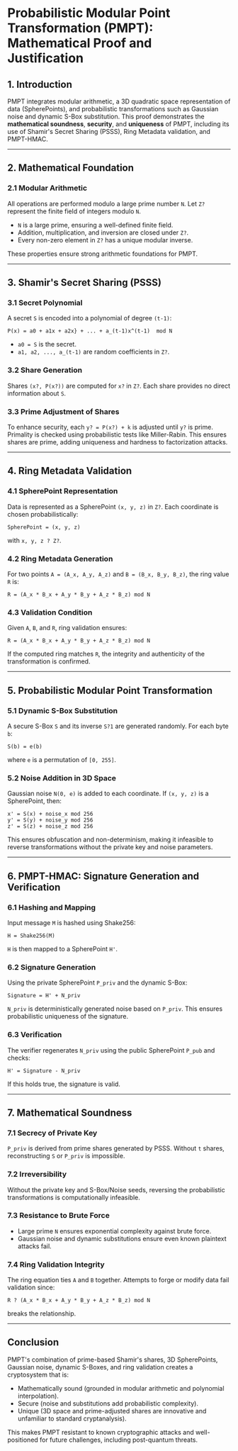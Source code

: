 
# Probabilistic Modular Point Transformation (PMPT): Mathematical Proof and Justification

## 1. Introduction
PMPT integrates modular arithmetic, a 3D quadratic space representation of data (SpherePoints), and probabilistic transformations such as Gaussian noise and dynamic S-Box substitution. This proof demonstrates the **mathematical soundness**, **security**, and **uniqueness** of PMPT, including its use of Shamir's Secret Sharing (PSSS), Ring Metadata validation, and PMPT-HMAC.

---

## 2. Mathematical Foundation

### 2.1 Modular Arithmetic
All operations are performed modulo a large prime number `N`. Let `Z?` represent the finite field of integers modulo `N`.

- `N` is a large prime, ensuring a well-defined finite field.
- Addition, multiplication, and inversion are closed under `Z?`.
- Every non-zero element in `Z?` has a unique modular inverse.

These properties ensure strong arithmetic foundations for PMPT.

---

## 3. Shamir's Secret Sharing (PSSS)

### 3.1 Secret Polynomial
A secret `S` is encoded into a polynomial of degree `(t-1)`:
```
P(x) = a0 + a1x + a2x} + ... + a_(t-1)x^(t-1)  mod N
```
- `a0 = S` is the secret.
- `a1, a2, ..., a_(t-1)` are random coefficients in `Z?`.

### 3.2 Share Generation
Shares `(x?, P(x?))` are computed for `x?` in `Z?`. Each share provides no direct information about `S`.

### 3.3 Prime Adjustment of Shares
To enhance security, each `y? = P(x?) + k` is adjusted until `y?` is prime. Primality is checked using probabilistic tests like Miller-Rabin. This ensures shares are prime, adding uniqueness and hardness to factorization attacks.

---

## 4. Ring Metadata Validation

### 4.1 SpherePoint Representation
Data is represented as a SpherePoint `(x, y, z)` in `Z?`. Each coordinate is chosen probabilistically:
```
SpherePoint = (x, y, z)
```
with `x, y, z ? Z?`.

### 4.2 Ring Metadata Generation
For two points `A = (A_x, A_y, A_z)` and `B = (B_x, B_y, B_z)`, the ring value `R` is:
```
R = (A_x * B_x + A_y * B_y + A_z * B_z) mod N
```

### 4.3 Validation Condition
Given `A`, `B`, and `R`, ring validation ensures:
```
R = (A_x * B_x + A_y * B_y + A_z * B_z) mod N
```
If the computed ring matches `R`, the integrity and authenticity of the transformation is confirmed.

---

## 5. Probabilistic Modular Point Transformation

### 5.1 Dynamic S-Box Substitution
A secure S-Box `S` and its inverse `S?1` are generated randomly. For each byte `b`:
```
S(b) = e(b)
```
where `e` is a permutation of `[0, 255]`.

### 5.2 Noise Addition in 3D Space
Gaussian noise `N(0, e)` is added to each coordinate. If `(x, y, z)` is a SpherePoint, then:
```
x' = S(x) + noise_x mod 256
y' = S(y) + noise_y mod 256
z' = S(z) + noise_z mod 256
```
This ensures obfuscation and non-determinism, making it infeasible to reverse transformations without the private key and noise parameters.

---

## 6. PMPT-HMAC: Signature Generation and Verification

### 6.1 Hashing and Mapping
Input message `M` is hashed using Shake256:
```
H = Shake256(M)
```
`H` is then mapped to a SpherePoint `H'`.

### 6.2 Signature Generation
Using the private SpherePoint `P_priv` and the dynamic S-Box:
```
Signature = H' + N_priv
```
`N_priv` is deterministically generated noise based on `P_priv`. This ensures probabilistic uniqueness of the signature.

### 6.3 Verification
The verifier regenerates `N_priv` using the public SpherePoint `P_pub` and checks:
```
H' = Signature - N_priv
```
If this holds true, the signature is valid.

---

## 7. Mathematical Soundness

### 7.1 Secrecy of Private Key
`P_priv` is derived from prime shares generated by PSSS. Without `t` shares, reconstructing `S` or `P_priv` is impossible.

### 7.2 Irreversibility
Without the private key and S-Box/Noise seeds, reversing the probabilistic transformations is computationally infeasible.

### 7.3 Resistance to Brute Force
- Large prime `N` ensures exponential complexity against brute force.
- Gaussian noise and dynamic substitutions ensure even known plaintext attacks fail.

### 7.4 Ring Validation Integrity
The ring equation ties `A` and `B` together. Attempts to forge or modify data fail validation since:
```
R ? (A_x * B_x + A_y * B_y + A_z * B_z) mod N
```
breaks the relationship.

---

## Conclusion
PMPT's combination of prime-based Shamir's shares, 3D SpherePoints, Gaussian noise, dynamic S-Boxes, and ring validation creates a cryptosystem that is:

- Mathematically sound (grounded in modular arithmetic and polynomial interpolation).
- Secure (noise and substitutions add probabilistic complexity).
- Unique (3D space and prime-adjusted shares are innovative and unfamiliar to standard cryptanalysis).

This makes PMPT resistant to known cryptographic attacks and well-positioned for future challenges, including post-quantum threats.
